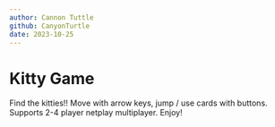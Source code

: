 ```yaml
---
author: Cannon Tuttle
github: CanyonTurtle
date: 2023-10-25
---
```


# Kitty Game

Find the kitties!! Move with arrow keys, jump / use cards with buttons. Supports 2-4 player netplay multiplayer. Enjoy!